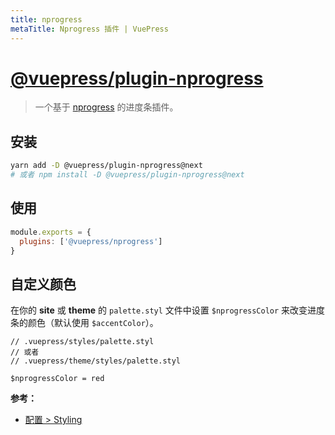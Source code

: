 ```yaml
---
title: nprogress
metaTitle: Nprogress 插件 | VuePress
---
```


# [@vuepress/plugin-nprogress](https://github.com/vuejs/vuepress/tree/master/packages/%40vuepress/plugin-nprogress)

> 一个基于 [nprogress](https://github.com/rstacruz/nprogress) 的进度条插件。<Badge text="1.0.0-alpha.31+"/>

## 安装

```bash
yarn add -D @vuepress/plugin-nprogress@next
# 或者 npm install -D @vuepress/plugin-nprogress@next
```

## 使用

```javascript
module.exports = {
  plugins: ['@vuepress/nprogress']
}
```

## 自定义颜色

在你的 __site__ 或 __theme__ 的 `palette.styl` 文件中设置 `$nprogressColor` 来改变进度条的颜色（默认使用 `$accentColor`）。

```stylus
// .vuepress/styles/palette.styl
// 或者
// .vuepress/theme/styles/palette.styl

$nprogressColor = red
```

__参考：__

- [配置 > Styling](../../config/README.md#styling)
